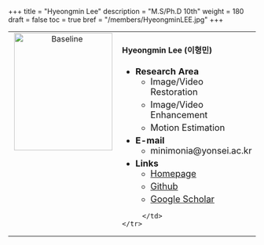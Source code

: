 +++
title = "Hyeongmin Lee"
description = "M.S/Ph.D 10th"
weight = 180
draft = false
toc = true
bref = "/members/HyeongminLEE.jpg"
+++
<table>
    <tr>
       <td width="280" align="center" valign="top">
          <img alt="Baseline" width="200px" height="240" src="/members/HyeongminLEE.jpg">
       </td>
       <td>
            <h4>Hyeongmin Lee (이형민)</h4>
            <ul class="member_info">
                <li style="font-size: 18px"><b>Research Area</b>
                    <ul class="interest">
                        <li style="margin-bottom: 5px">Image/Video Restoration</li>
                        <li style="margin-bottom: 5px">Image/Video Enhancement</li>
                        <li style="margin-bottom: 5px">Motion Estimation</li>
                    </ul>
                </li>
                <li style="font-size: 18px"><b>E-mail</b>
                    <ul>
                        <li style="margin-bottom: 5px">minimonia@yonsei.ac.kr</li>
                    </ul>
                </li>
                <li style="font-size: 18px"><b>Links</b>
                    <ul class="interest">
                        <li style="margin-bottom: 5px"><a href="https://hyeongminlee.github.io/">Homepage</a></li>
                        <li style="margin-bottom: 5px"><a href="https://github.com/HyeongminLEE">Github</a></li>
                        <li style="margin-bottom: 5px"><a href="https://scholar.google.co.kr/citations?user=eEB3K6gAAAAJ">Google Scholar</a></li>
                    </ul>
                </li>
            </ul>
            
         </td>
    </tr>
</table>